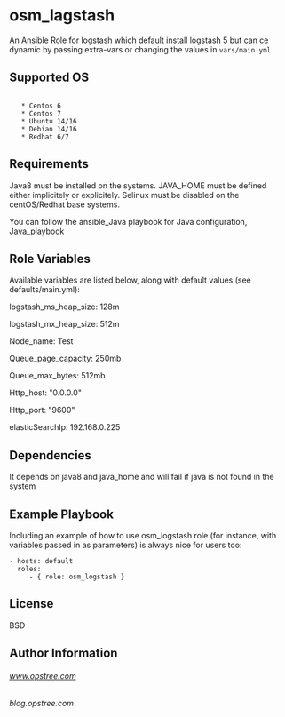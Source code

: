 osm_lagstash
=========

An Ansible Role for logstash which default install logstash 5 but can ce dynamic by passing extra-vars or changing the values in ```vars/main.yml```


Supported OS
------------
```This role will work on the following operating systems:

   * Centos 6
   * Centos 7
   * Ubuntu 14/16
   * Debian 14/16
   * Redhat 6/7
```
 
Requirements
------------
Java8 must be installed on the systems. JAVA_HOME must be defined either implicitely or explicitely.
Selinux must be disabled on the centOS/Redhat base systems.

You can follow the ansible_Java playbook for Java configuration, [Java_playbook](https://github.com/opstree-ansible/osm_java)

Role Variables
--------------

Available variables are listed below, along with default values (see defaults/main.yml):

logstash_ms_heap_size: 128m

logstash_mx_heap_size: 512m

Node_name: Test

Queue_page_capacity: 250mb

Queue_max_bytes: 512mb

Http_host: "0.0.0.0"

Http_port: "9600"

elasticSearchIp: 192.168.0.225

Dependencies
------------

It depends on java8 and java_home and will fail if java is not found in the system

Example Playbook
----------------

Including an example of how to use osm_logstash role (for instance, with variables passed in as parameters) is always nice for users too:

    - hosts: default
      roles:
         - { role: osm_logstash }

License
-------

BSD

Author Information
------------------

###### www.opstree.com

###### blog.opstree.com

